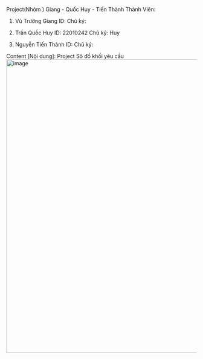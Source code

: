 Project(Nhóm ) Giang - Quốc Huy - Tiến Thành
Thành Viên:
1. Vũ Trường Giang ID: Chũ ký:

2. Trần Quốc Huy ID: 22010242 Chũ ký: Huy

3. Nguyễn Tiến Thành ID:  Chũ ký:

Content [Nội dung]: Project
Sô đồ khối yêu cầu
<img width="1132" height="777" alt="image" src="https://github.com/user-attachments/assets/f418c547-2865-4fe9-9c56-78bd1954b8b7" />
